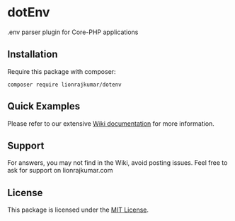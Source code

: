 # dotEnv
.env parser plugin for Core-PHP applications

## Installation

Require this package with composer:

```shell
composer require lionrajkumar/dotenv
```

## Quick Examples

Please refer to our extensive [Wiki documentation](https://github.com/lionrajkumar/dotEnv/wiki) for more information.

## Support

For answers, you may not find in the Wiki, avoid posting issues. Feel free to ask for support on lionrajkumar.com

## License

This package is licensed under the [MIT License](https://github.com/lionrajkumar/dotEnv/blob/main/LICENSE).
